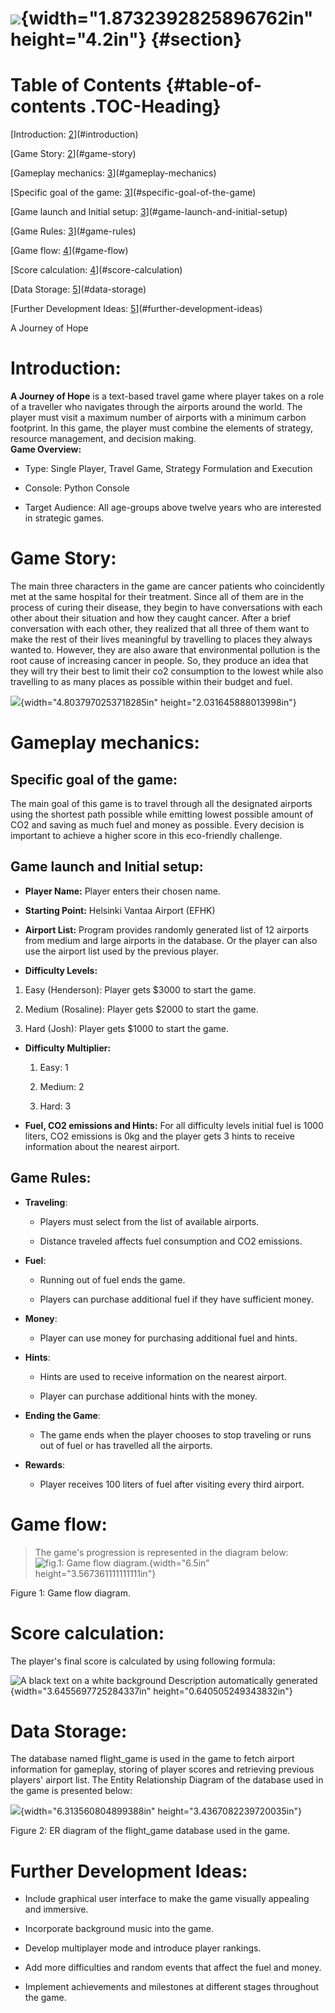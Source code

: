 # ![](media/image2.jpeg){width="1.8732392825896762in" height="4.2in"}  {#section}

# Table of Contents {#table-of-contents .TOC-Heading}

[Introduction: [2](#introduction)](#introduction)

[Game Story: [2](#game-story)](#game-story)

[Gameplay mechanics: [3](#gameplay-mechanics)](#gameplay-mechanics)

[Specific goal of the game:
[3](#specific-goal-of-the-game)](#specific-goal-of-the-game)

[Game launch and Initial setup:
[3](#game-launch-and-initial-setup)](#game-launch-and-initial-setup)

[Game Rules: [3](#game-rules)](#game-rules)

[Game flow: [4](#game-flow)](#game-flow)

[Score calculation: [4](#score-calculation)](#score-calculation)

[Data Storage: [5](#data-storage)](#data-storage)

[Further Development Ideas:
[5](#further-development-ideas)](#further-development-ideas)

A Journey of Hope

# Introduction:

**A Journey of Hope** is a text-based travel game where player takes on
a role of a traveller who navigates through the airports around the
world. The player must visit a maximum number of airports with a minimum
carbon footprint. In this game, the player must combine the elements of
strategy, resource management, and decision making.  
**Game Overview:**

- Type: Single Player, Travel Game, Strategy Formulation and Execution

- Console: Python Console

- Target Audience: All age-groups above twelve years who are interested
  in strategic games.

# Game Story:

The main three characters in the game are cancer patients who
coincidently met at the same hospital for their treatment. Since all of
them are in the process of curing their disease, they begin to have
conversations with each other about their situation and how they caught
cancer. After a brief conversation with each other, they realized that
all three of them want to make the rest of their lives meaningful by
travelling to places they always wanted to. However, they are also aware
that environmental pollution is the root cause of increasing cancer in
people. So, they produce an idea that they will try their best to limit
their co2 consumption to the lowest while also travelling to as many
places as possible within their budget and fuel.

![](media/image3.jpg){width="4.8037970253718285in"
height="2.031645888013998in"}

# Gameplay mechanics:

## Specific goal of the game:

The main goal of this game is to travel through all the designated
airports using the shortest path possible while emitting lowest possible
amount of CO2 and saving as much fuel and money as possible. Every
decision is important to achieve a higher score in this eco-friendly
challenge.

## Game launch and Initial setup:

- **Player Name:** Player enters their chosen name.

- **Starting Point:** Helsinki Vantaa Airport (EFHK)

- **Airport List:** Program provides randomly generated list of 12
  airports from medium and large airports in the database. Or the player
  can also use the airport list used by the previous player.

- **Difficulty Levels:**

1.  Easy (Henderson): Player gets \$3000 to start the game.

2.  Medium (Rosaline): Player gets \$2000 to start the game.

3.  Hard (Josh): Player gets \$1000 to start the game.

- **Difficulty Multiplier:**

  1.  Easy: 1

  2.  Medium: 2

  3.  Hard: 3

- **Fuel, CO2 emissions and Hints:** For all difficulty levels initial
  fuel is 1000 liters, CO2 emissions is 0kg and the player gets 3 hints
  to receive information about the nearest airport.

## Game Rules:

- **Traveling**:

  - Players must select from the list of available airports.

  - Distance traveled affects fuel consumption and CO2 emissions.

- **Fuel**:

  - Running out of fuel ends the game.

  - Players can purchase additional fuel if they have sufficient money.

- **Money**:

  - Player can use money for purchasing additional fuel and hints.

- **Hints**:

  - Hints are used to receive information on the nearest airport.

  - Player can purchase additional hints with the money.

- **Ending the Game**:

  - The game ends when the player chooses to stop traveling or runs out
    of fuel or has travelled all the airports.

- **Rewards**:

  - Player receives 100 liters of fuel after visiting every third
    airport.

# Game flow:

> The game's progression is represented in the diagram below:![fig.1:
> Game flow diagram.](media/image5.jpg){width="6.5in"
> height="3.567361111111111in"}

Figure 1: Game flow diagram.

# Score calculation:

The player's final score is calculated by using following formula:

![A black text on a white background Description automatically
generated](media/image6.png){width="3.6455697725284337in"
height="0.640505249343832in"}

# Data Storage:

The database named flight_game is used in the game to fetch airport
information for gameplay, storing of player scores and retrieving
previous players' airport list. The Entity Relationship Diagram of the
database used in the game is presented below:

![](media/image7.png){width="6.313560804899388in"
height="3.4367082239720035in"}

Figure 2: ER diagram of the flight_game database used in the game.

# Further Development Ideas:

- Include graphical user interface to make the game visually appealing
  and immersive.

- Incorporate background music into the game.

- Develop multiplayer mode and introduce player rankings.

- Add more difficulties and random events that affect the fuel and
  money.

- Implement achievements and milestones at different stages throughout
  the game.
